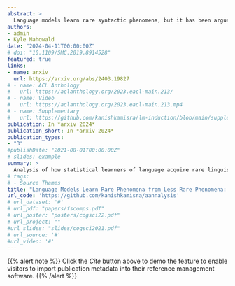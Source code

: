 ```yaml
---
abstract: >
  Language models learn rare syntactic phenomena, but it has been argued that they rely on rote memorization, as opposed to grammatical generalization. Training on a corpus of human-scale in size (100M words), we iteratively trained transformer language models on systematically manipulated corpora and then evaluated their learning of a particular rare grammatical phenomenon: the English Article+Adjective+Numeral+Noun (AANN) construction ("a beautiful five days"). We first compared how well this construction was learned on the default corpus relative to a counterfactual corpus in which the AANN sentences were removed. AANNs were still learned better than systematically perturbed variants of the construction. Using additional counterfactual corpora, we suggest that this learning occurs through generalization from related constructions (e.g., "a few days"). An additional experiment showed that this learning is enhanced when there is more variability in the input. Taken together, our results provide an existence proof that models learn rare grammatical phenomena by generalization from less rare phenomena.
authors:
- admin 
- Kyle Mahowald
date: "2024-04-11T00:00:00Z"
# doi: "10.1109/SMC.2019.8914528"
featured: true
links:
- name: arxiv
  url: https://arxiv.org/abs/2403.19827
# - name: ACL Anthology
#   url: https://aclanthology.org/2023.eacl-main.213/
# - name: Video
#   url: https://aclanthology.org/2023.eacl-main.213.mp4
# - name: Supplementary
#   url: https://github.com/kanishkamisra/lm-induction/blob/main/supplemental.pdf
publication: In *arxiv 2024*
publication_short: In *arxiv 2024*
publication_types:
- "3"
#publishDate: "2021-08-01T00:00:00Z"
# slides: example
summary: >
  Analysis of how statistical learners of language acquire rare linguistic phenomena such as the article+adjective+numeral+noun construction.
# tags:
# - Source Themes
title: "Language Models Learn Rare Phenomena from Less Rare Phenomena: The Case of the Missing AANNs"
url_code: 'https://github.com/kanishkamisra/aannalysis'
# url_dataset: '#'
# url_pdf: "papers/fscomps.pdf"
# url_poster: "posters/cogsci22.pdf"
# url_project: ""
#url_slides: "slides/cogsci2021.pdf"
# url_source: '#'
#url_video: '#'
---
```


{{% alert note %}}
Click the *Cite* button above to demo the feature to enable visitors to import publication metadata into their reference management software.
{{% /alert %}}

